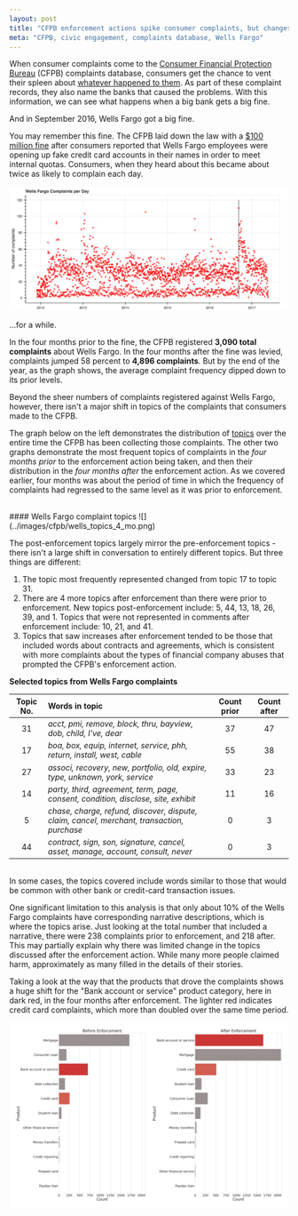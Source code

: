 ```yaml
---
layout: post
title: "CFPB enforcement actions spike consumer complaints, but changes aren't permanent"
meta: "CFPB, civic engagement, complaints database, Wells Fargo"
---
```


When consumer complaints come to the [Consumer Financial Protection Bureau](https://www.consumerfinance.gov/) (CFPB) complaints database, consumers get the chance to vent their spleen about [whatever happened to them](../cfpb-topic-modeling). As part of these complaint records, they also name the banks that caused the problems. With this information, we can see what happens when a big bank gets a big fine.   

And in September 2016, Wells Fargo got a big fine.   

You may remember this fine. The CFPB laid down the law with a [$100 million fine](https://www.consumerfinance.gov/about-us/newsroom/consumer-financial-protection-bureau-fines-wells-fargo-100-million-widespread-illegal-practice-secretly-opening-unauthorized-accounts/ "The total fine was even more, with an additional $85 million levied between another federal regulator and Los Angeles county government.") after consumers reported that Wells Fargo employees were opening up fake credit card accounts in their names in order to meet internal quotas. Consumers, when they heard about this became about twice as likely to complain each day.    


![](../images/cfpb/wells_bokeh_plot.png)    

...for a while.   

In the four months prior to the fine, the CFPB registered **3,090 total complaints** about Wells Fargo. In the four months after the fine was levied, complaints jumped 58 percent to **4,896 complaints**. But by the end of the year, as the graph shows, the average complaint frequency dipped down to its prior levels.      

Beyond the sheer numbers of complaints registered against Wells Fargo, however, there isn't a major shift in topics of the complaints that consumers made to the CFPB.   

The graph below on the left demonstrates the distribution of [topics](../cfpb-topic-modeling) over the entire time the CFPB has been collecting those complaints. The other two graphs demonstrate the most frequent topics of complaints in the *four months prior* to the enforcement action being taken, and then their distribution in the *four months after* the enforcement action. As we covered earlier, four months was about the period of time in which the frequency of complaints had regressed to the same level as it was prior to enforcement.      

<br>
#### Wells Fargo complaint topics
![](../images/cfpb/wells_topics_4_mo.png)   

The post-enforcement topics largely mirror the pre-enforcement topics - there isn't a large shift in conversation to entirely different topics. But three things are different:
1. The topic most frequently represented changed from topic 17 to topic 31.
2. There are 4 more topics after enforcement than there were prior to enforcement. New topics post-enforcement include: 5, 44, 13, 18, 26, 39, and 1. Topics that were not represented in comments after enforcement include: 10, 21, and 41.
3. Topics that saw increases after enforcement tended to be those that included words about contracts and agreements, which is consistent with more complaints about the types of financial company abuses that prompted the CFPB's enforcement action.

**Selected topics from Wells Fargo complaints**   

Topic No.|Words in topic | Count prior | Count after|   
:--:|:-----|:----:|:----:|   
31|*acct, pmi, remove, block, thru, bayview, dob, child, I've, dear* |37|47   
17|*boa, box, equip, internet, service, phh, return, install, west, cable* |55|38
27|*associ, recovery, new, portfolio, old, expire, type, unknown, york, service* |33|23
14|*party, third, agreement, term, page, consent, condition, disclose, site, exhibit* |11|16
5|*chase, charge, refund, discover, dispute, claim, cancel, merchant, transaction, purchase* |0|3
44|*contract, sign, son, signature, cancel, asset, manage, account, consult, never* |0|3

<br>   
In some cases, the topics covered include words similar to those that would be common with other bank or credit-card transaction issues.   

One significant limitation to this analysis is that only about 10% of the Wells Fargo complaints have corresponding narrative descriptions, which is where the topics arise. Just looking at the total number that included a narrative, there were 238 complaints prior to enforcement, and 218 after. This may partially explain why there was limited change in the topics discussed after the enforcement action. While many more people claimed harm, approximately as many filled in the details of their stories.   

Taking a look at the way that the products that drove the complaints shows a huge shift for the "Bank account or service" product category, here in dark red, in the four months after enforcement. The lighter red indicates credit card complaints, which more than doubled over the same time period.   

![](../images/cfpb/wells_products_4_mo.png)   
